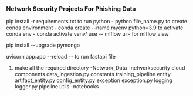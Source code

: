 ### Network Security Projects For Phishing Data
pip install -r requirements.txt
to run python - python file_name.py
to create conda environment - conda create --name myenv python=3.9
to activate conda env   - conda activate venv/ 
use -- mlflow ui - for mlflow view

pip install --upgrade pymongo

uvicorn app:app --reload -- to run fastapi file

1. make all the required directory
-Network_Data
-networksecurity
   cloud
   components
      data_ingestion.py
   constants
      training_pipeline
   entity
      artifact_entity.py
      config_entity.py
   exception
      exception.py
   logging
      logger.py
   pipeline
   utils
-notebooks   